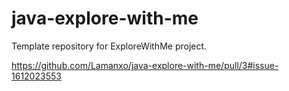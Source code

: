 # java-explore-with-me
Template repository for ExploreWithMe project.

https://github.com/Lamanxo/java-explore-with-me/pull/3#issue-1612023553